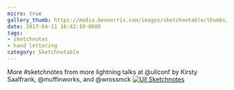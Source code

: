 ```yaml
---
micro: true
gallery_thumb: https://media.bennorris.com/images/sketchnotable/thumbs/ull-2017-sketchnotes-18.jpg
date: 2017-04-11 16:42:19-0600
tags:
- sketchnotes
- hand lettering
category: Sketchnotable
---
```


More #sketchnotes from more lightning talks at @ullconf by Kirsty Saalfrank, @muffinworks, and @wrossmck [![Ull Sketchnotes](https://media.bennorris.com/images/sketchnotable/ull-2017/ull-2017-sketchnotes-18.jpg)](https://media.bennorris.com/images/sketchnotable/ull-2017/ull-2017-sketchnotes-18.jpg)